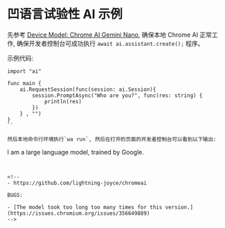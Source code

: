 # 凹语言试验性 AI 示例

先参考 [Device Model: Chrome AI Gemini Nano](https://chrome-ai.edgeone.app/), 确保本地 Chrome AI 正常工作, 确保开发者控制台可成功执行 `await ai.assistant.create();` 程序。

示例代码:

```wa
import "ai"

func main {
	ai.RequestSession(func(session: ai.Session){
		session.PromptAsync("Who are you?", func(res: string) {
			println(res)
		})
	} , "")
}
``

然后本地命令行环境执行`wa run`, 然后在打开的页面的开发者控制台可以看到以下输出:

```
 I am a large language model, trained by Google.
```


<!--
- https://github.com/lightning-joyce/chromeai

BUGS:

- [The model took too long too many times for this version.](https://issues.chromium.org/issues/356649889)
-->

